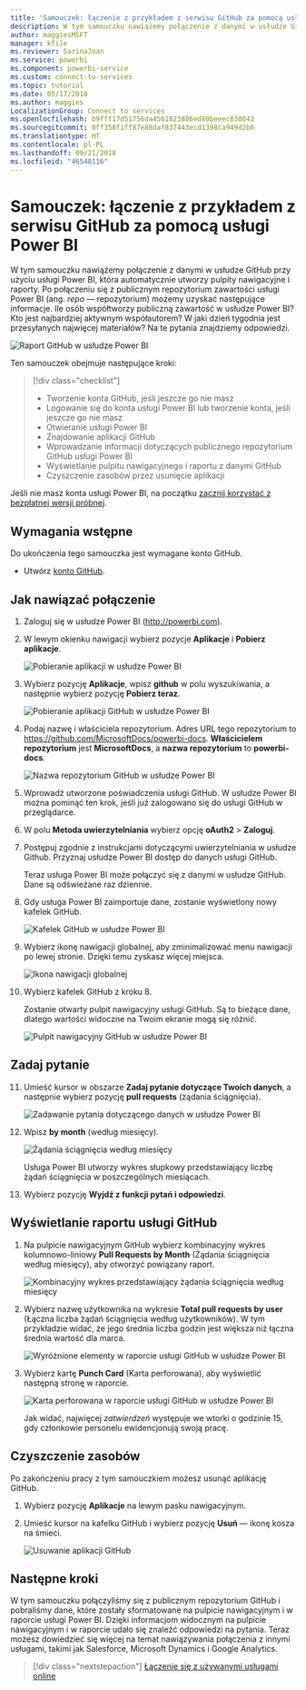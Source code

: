 ```yaml
---
title: 'Samouczek: łączenie z przykładem z serwisu GitHub za pomocą usługi Power BI'
description: W tym samouczku nawiążemy połączenie z danymi w usłudze GitHub przy użyciu usługi Power BI, która automatycznie utworzy pulpity nawigacyjne i raporty.
author: maggiesMSFT
manager: kfile
ms.reviewer: SarinaJoan
ms.service: powerbi
ms.component: powerbi-service
ms.custom: connect-to-services
ms.topic: tutorial
ms.date: 05/17/2018
ms.author: maggies
LocalizationGroup: Connect to services
ms.openlocfilehash: b9fff17d51756da4561823886ed80beeec830843
ms.sourcegitcommit: 0ff358f1ff87e88daf837443ecd1398ca949d2b6
ms.translationtype: HT
ms.contentlocale: pl-PL
ms.lasthandoff: 09/21/2018
ms.locfileid: "46548116"
---
```

# <a name="tutorial-connect-to-a-github-sample-with-power-bi"></a>Samouczek: łączenie z przykładem z serwisu GitHub za pomocą usługi Power BI
W tym samouczku nawiążemy połączenie z danymi w usłudze GitHub przy użyciu usługi Power BI, która automatycznie utworzy pulpity nawigacyjne i raporty. Po połączeniu się z publicznym repozytorium zawartości usługi Power BI (ang. *repo* — repozytorium) możemy uzyskać następujące informacje. Ile osób współtworzy publiczną zawartość w usłudze Power BI? Kto jest najbardziej aktywnym współautorem? W jaki dzień tygodnia jest przesyłanych najwięcej materiałów? Na te pytania znajdziemy odpowiedzi. 

![Raport GitHub w usłudze Power BI](media/service-tutorial-connect-to-github/power-bi-github-app-tutorial-punch-card.png)

Ten samouczek obejmuje następujące kroki:

> [!div class="checklist"]
> * Tworzenie konta GitHub, jeśli jeszcze go nie masz 
> * Logowanie się do konta usługi Power BI lub tworzenie konta, jeśli jeszcze go nie masz
> * Otwieranie usługi Power BI
> * Znajdowanie aplikacji GitHub
> * Wprowadzanie informacji dotyczących publicznego repozytorium GitHub usługi Power BI
> * Wyświetlanie pulpitu nawigacyjnego i raportu z danymi GitHub
> * Czyszczenie zasobów przez usunięcie aplikacji

Jeśli nie masz konta usługi Power BI, na początku [zacznij korzystać z bezpłatnej wersji próbnej](https://app.powerbi.com/signupredirect?pbi_source=web).

## <a name="prerequisites"></a>Wymagania wstępne

Do ukończenia tego samouczka jest wymagane konto GitHub. 

- Utwórz [konto GitHub](https://docs.microsoft.com/contribute/get-started-setup-github).


## <a name="how-to-connect"></a>Jak nawiązać połączenie
1. Zaloguj się w usłudze Power BI (http://powerbi.com). 
2. W lewym okienku nawigacji wybierz pozycje **Aplikacje** i **Pobierz aplikacje**.
   
   ![Pobieranie aplikacji w usłudze Power BI](media/service-tutorial-connect-to-github/power-bi-github-app-tutorial.png) 

3. Wybierz pozycję **Aplikacje**, wpisz **github** w polu wyszukiwania, a następnie wybierz pozycję **Pobierz teraz**.
   
   ![Pobieranie aplikacji GitHub w usłudze Power BI](media/service-tutorial-connect-to-github/power-bi-github-app-tutorial-get-it-now.png) 

4. Podaj nazwę i właściciela repozytorium. Adres URL tego repozytorium to https://github.com/MicrosoftDocs/powerbi-docs. **Właścicielem repozytorium** jest **MicrosoftDocs**, a **nazwa repozytorium** to **powerbi-docs**. 
   
    ![Nazwa repozytorium GitHub w usłudze Power BI](media/service-tutorial-connect-to-github/power-bi-github-app-tutorial-repo-name.png)

5. Wprowadź utworzone poświadczenia usługi GitHub. W usłudze Power BI można pominąć ten krok, jeśli już zalogowano się do usługi GitHub w przeglądarce. 

6. W polu **Metoda uwierzytelniania** wybierz opcję **oAuth2** \> **Zaloguj**.

7. Postępuj zgodnie z instrukcjami dotyczącymi uwierzytelniania w usłudze Github. Przyznaj usłudze Power BI dostęp do danych usługi GitHub.
   
   Teraz usługa Power BI może połączyć się z danymi w usłudze GitHub.  Dane są odświeżane raz dziennie.

8. Gdy usługa Power BI zaimportuje dane, zostanie wyświetlony nowy kafelek GitHub. 
 
   ![Kafelek GitHub w usłudze Power BI](media/service-tutorial-connect-to-github/power-bi-github-app-tutorial-tile.png) 

8. Wybierz ikonę nawigacji globalnej, aby zminimalizować menu nawigacji po lewej stronie. Dzięki temu zyskasz więcej miejsca.

    ![Ikona nawigacji globalnej](media/service-tutorial-connect-to-github/power-bi-global-navigation-icon.png)

10. Wybierz kafelek GitHub z kroku 8. 
    
    Zostanie otwarty pulpit nawigacyjny usługi GitHub. Są to bieżące dane, dlatego wartości widoczne na Twoim ekranie mogą się różnić.

    ![Pulpit nawigacyjny GitHub w usłudze Power BI](media/service-tutorial-connect-to-github/power-bi-github-app-tutorial-dashboard.png)

    

## <a name="ask-a-question"></a>Zadaj pytanie

11. Umieść kursor w obszarze **Zadaj pytanie dotyczące Twoich danych**, a następnie wybierz pozycję **pull requests** (żądania ściągnięcia). 

    ![Zadawanie pytania dotyczącego danych w usłudze Power BI](media/service-tutorial-connect-to-github/power-bi-github-app-tutorial-ask-question.png)

12. Wpisz **by month** (według miesięcy).
 
    ![Żądania ściągnięcia według miesięcy](media/service-tutorial-connect-to-github/power-bi-github-app-tutorial-ask-question-by-month.png)

     Usługa Power BI utworzy wykres słupkowy przedstawiający liczbę żądań ściągnięcia w poszczególnych miesiącach.

13. Wybierz pozycję **Wyjdź z funkcji pytań i odpowiedzi**.

## <a name="view-the-github-report"></a>Wyświetlanie raportu usługi GitHub 

1. Na pulpicie nawigacyjnym GitHub wybierz kombinacyjny wykres kolumnowo-liniowy **Pull Requests by Month** (Żądania ściągnięcia według miesięcy), aby otworzyć powiązany raport.

    ![Kombinacyjny wykres przedstawiający żądania ściągnięcia według miesięcy](media/service-tutorial-connect-to-github/power-bi-github-app-tutorial-pull-requests-combo-chart.png)

2. Wybierz nazwę użytkownika na wykresie **Total pull requests by user** (Łączna liczba żądań ściągnięcia według użytkowników). W tym przykładzie widać, że jego średnia liczba godzin jest większa niż łączna średnia wartość dla marca.

    ![Wyróżnione elementy w raporcie usługi GitHub w usłudze Power BI](media/service-tutorial-connect-to-github/power-bi-github-app-tutorial-report-highlight.png)

3. Wybierz kartę **Punch Card** (Karta perforowana), aby wyświetlić następną stronę w raporcie. 
 
    ![Karta perforowana w raporcie usługi GitHub w usłudze Power BI](media/service-tutorial-connect-to-github/power-bi-github-app-tutorial-tues-3pm.png)

    Jak widać, najwięcej *zatwierdzeń* występuje we wtorki o godzinie 15, gdy członkowie personelu ewidencjonują swoją pracę.

## <a name="clean-up-resources"></a>Czyszczenie zasobów

Po zakończeniu pracy z tym samouczkiem możesz usunąć aplikację GitHub. 

1. Wybierz pozycję **Aplikacje** na lewym pasku nawigacyjnym.
2. Umieść kursor na kafelku GitHub i wybierz pozycję **Usuń** — ikonę kosza na śmieci.

    ![Usuwanie aplikacji GitHub](media/service-tutorial-connect-to-github/power-bi-github-app-tutorial-delete.png)

## <a name="next-steps"></a>Następne kroki

W tym samouczku połączyliśmy się z publicznym repozytorium GitHub i pobraliśmy dane, które zostały sformatowane na pulpicie nawigacyjnym i w raporcie usługi Power BI. Dzięki informacjom widocznym na pulpicie nawigacyjnym i w raporcie udało się znaleźć odpowiedzi na pytania. Teraz możesz dowiedzieć się więcej na temat nawiązywania połączenia z innymi usługami, takimi jak Salesforce, Microsoft Dynamics i Google Analytics. 
 
> [!div class="nextstepaction"]
> [Łączenie się z używanymi usługami online](consumer/end-user-connect-to-services.md)


